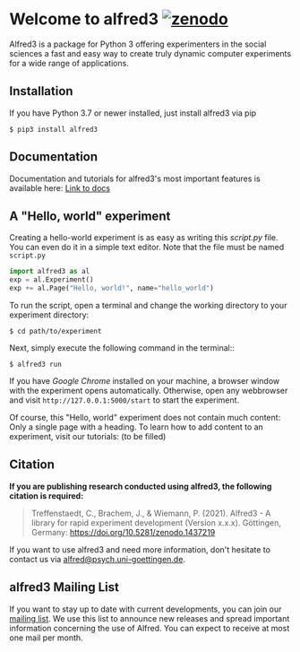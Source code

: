 # Welcome to alfred3 [![zenodo](https://zenodo.org/badge/150700371.svg)](https://zenodo.org/badge/latestdoi/150700371)


Alfred3 is a package for Python 3 offering experimenters in the social 
sciences a fast and easy way to create truly dynamic computer experiments 
for a wide range of applications.

## Installation

If you have Python 3.7 or newer installed, just install alfred3 via pip

```
$ pip3 install alfred3
```

## Documentation

Documentation and tutorials for alfred3's most important features
is available here: [Link to docs](https://alfredo3.psych.bio.uni-goettingen.de/docs/)

## A "Hello, world" experiment

Creating a hello-world experiment is as easy as writing this *script.py*
file. You can even do it in a simple text editor. Note that the file
must be named ``script.py``

```python
import alfred3 as al
exp = al.Experiment()
exp += al.Page("Hello, world!", name="hello_world") 
```

To run the script, open a terminal and change the working directory to
your experiment directory:

```
$ cd path/to/experiment
```

Next, simply execute the following command in the terminal::

```
$ alfred3 run
```

If you have *Google Chrome* installed on your machine, a browser window 
with the experiment opens automatically. Otherwise, open any webbrowser 
and visit ``http://127.0.0.1:5000/start`` to start the experiment.

Of course, this "Hello, world" experiment does not contain much content:
Only a single page with a heading. To learn how to add content to an 
experiment, visit our tutorials: (to be filled)

## Citation

**If you are publishing research conducted using alfred3, the 
following citation is required:**

>Treffenstaedt, C., Brachem, J., & Wiemann, P. (2021). Alfred3 - A 
library for rapid experiment development (Version x.x.x). Göttingen, 
Germany: https://doi.org/10.5281/zenodo.1437219

If you want to use alfred3 and need more information, don't hesitate to 
contact us via alfred@psych.uni-goettingen.de.

## alfred3 Mailing List

If you want to stay up to date with current developments, you can join 
our [mailing list](mailto:https://listserv.gwdg.de/mailman/listinfo/Alfred).
We use this list to announce new releases and spread important 
information concerning the use of Alfred. You can expect to receive at 
most one mail per month.
